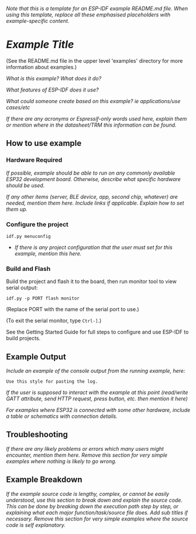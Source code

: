 _Note that this is a template for an ESP-IDF example README.md file. When using this template, replace all these emphasised placeholders with example-specific content._

# _Example Title_

(See the README.md file in the upper level 'examples' directory for more information about examples.)

_What is this example? What does it do?_

_What features of ESP-IDF does it use?_

_What could someone create based on this example? ie applications/use cases/etc_

_If there are any acronyms or Espressif-only words used here, explain them or mention where in the datasheet/TRM this information can be found._

## How to use example

### Hardware Required

_If possible, example should be able to run on any commonly available ESP32 development board. Otherwise, describe what specific hardware should be used._

_If any other items (server, BLE device, app, second chip, whatever) are needed, mention them here. Include links if applicable. Explain how to set them up._

### Configure the project

```
idf.py menuconfig
```

* _If there is any project configuration that the user must set for this example, mention this here._

### Build and Flash

Build the project and flash it to the board, then run monitor tool to view serial output:

```
idf.py -p PORT flash monitor
```

(Replace PORT with the name of the serial port to use.)

(To exit the serial monitor, type ``Ctrl-]``.)

See the Getting Started Guide for full steps to configure and use ESP-IDF to build projects.

## Example Output

_Include an example of the console output from the running example, here:_

```
Use this style for pasting the log.
```

_If the user is supposed to interact with the example at this point (read/write GATT attribute, send HTTP request, press button, etc. then mention it here)_

_For examples where ESP32 is connected  with some other hardware, include a table or schematics with connection details._

## Troubleshooting

_If there are any likely problems or errors which many users might encounter, mention them here. Remove this section for very simple examples where nothing is likely to go wrong._

## Example Breakdown

_If the example source code is lengthy, complex, or cannot be easily understood, use this section to break down and explain the source code. This can be done by breaking down the execution path step by step, or explaining what each major function/task/source file does. Add sub titles if necessary. Remove this section for very simple examples where the source code is self explanatory._